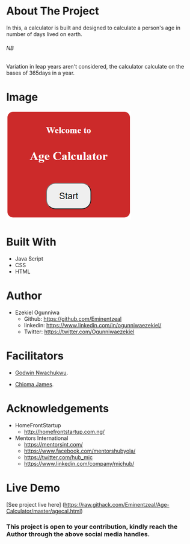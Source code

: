 # About The Project
In this, a calculator is built and designed to calculate a person's age in number of days lived on earth.
###### NB
Variation in leap years aren't considered, the calculator calculate on the bases of 365days in a year.

## 
# Image
![welcome interface.](ageCal.PNG "This is the welcome interface")

# Built With
* Java Script
* CSS
* HTML

# Author
* Ezekiel Ogunniwa
  * Github: https://github.com/Eminentzeal
  * linkedin: https://www.linkedin.com/in/ogunniwaezekiel/
  * Twitter: https://twitter.com/Ogunniwaezekiel

# Facilitators
* [Godwin Nwachukwu](https://github.com/Gnwin).

* [Chioma James](https://github.com/Chiomy).

# Acknowledgements
* HomeFrontStartup
   * http://homefrontstartup.com.ng/
* Mentors International
  * https://mentorsint.com/
  * https://www.facebook.com/mentorshubyola/
  * https://twitter.com/hub_mic
  * https://www.linkedin.com/company/michub/

# Live Demo
[See project live here] (https://raw.githack.com/Eminentzeal/Age-Calculator/master/agecal.html)

### This project is open to your contribution, kindly reach the Author through the above social media handles.
